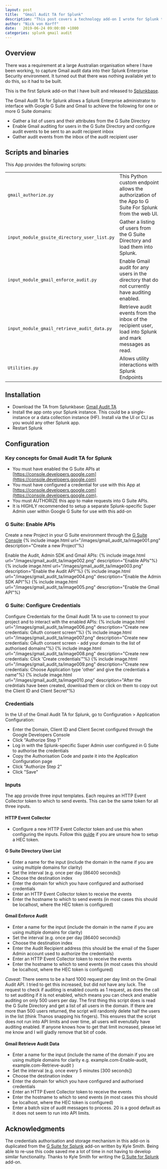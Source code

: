 ```yaml
---
layout: post
title:  "Gmail Audit TA for Splunk"
description: "This post covers a technology add-on I wrote for Splunk to meet the needs of a cyber security program at a large Australian organisation"
author: "Nick von Korff"
date:   2019-06-24 09:00:00 +1000
categories: splunk gmail audit
---
```

## Overview
There was a requirement at a large Australian organisation where I have been working, to capture Gmail audit data into their Splunk Enterprise Security environment. It turned out that there was nothing available yet to do this, so it had to be built.

This is the first Splunk add-on that I have built and released to [Splunkbase](https://splunkbase.splunk.com).

The Gmail Audit TA for Splunk allows a Splunk Enterprise administrator to interface with Google G Suite and Gmail to achieve the following for one or more G Suite domains:

* Gather a list of users and their attributes from the G Suite Directory
* Enable Gmail auditing for users in the G Suite Directory and configure audit events to be sent to an audit recipient inbox
* Gather audit events from the inbox of the audit recipient user

## Scripts and binaries

This App provides the following scripts:

|                                              |                                                                                                         |
| -------------------------------------------- | ------------------------------------------------------------------------------------------------------- |
| `gmail_authorize.py`                         | This Python custom endpoint allows the authorization of the App to G Suite For Splunk from the web UI.  |
| `input_module_gsuite_directory_user_list.py` | Gather a listing of users from the G Suite Directory and load them into Splunk.                         |
| `input_module_gmail_enforce_audit.py`        | Enable Gmail audit for any users in the directory that do not currently have auditing enabled.          |
| `input_module_gmail_retrieve_audit_data.py`  | Retrieve audit events from the inbox of the recipient user, load into Splunk and mark messages as read. |
| `Utilities.py`                               | Allows utility interactions with Splunk Endpoints                                                       |

## Installation

* Download the TA from Splunkbase: [Gmail Audit TA](https://splunkbase.splunk.com/app/4560/)
* Install the app onto your Splunk instance. This could be a single-instance or a data collection instance (HF). Install via the UI or CLI as you would any other Splunk app.
* Restart Splunk

## Configuration

### Key concepts for Gmail Audit TA for Splunk

  - You must have enabled the G Suite APIs at [https://console.developers.google.com](https://console.developers.google.com)
  - You must have configured a credential for use with this App at [https://console.developers.google.com](https://console.developers.google.com).
  - You must AUTHORIZE this app to make requests into G Suite APIs.
  - It is HIGHLY recommended to setup a separate Splunk-specific Super Admin user within Google G Suite for use with this add-on

### G Suite: Enable APIs

Create a new Project in your G Suite environment through the [G Suite Console](https://console.developers.google.com)
{% include image.html url="/images/gmail_audit_ta/image001.png" description="Create a new Project"%}

Enable the Audit, Admin SDK and Gmail APIs:
{% include image.html url="/images/gmail_audit_ta/image002.png" description="Enable APIs"%}
{% include image.html url="/images/gmail_audit_ta/image003.png" description="Enable the Audit API"%}
{% include image.html url="/images/gmail_audit_ta/image004.png" description="Enable the Admin SDK API"%}
{% include image.html url="/images/gmail_audit_ta/image005.png" description="Enable the Gmail API"%}


### G Suite: Configure Credentials

Configure Credentials for the Gmail Audit TA to use to connect to your project and to interact with the enabled APIs:
{% include image.html url="/images/gmail_audit_ta/image006.png" description="Create new credentials: OAuth consent screen"%}
{% include image.html url="/images/gmail_audit_ta/image007.png" description="Create new credentials: OAuth consent screen - add your domain to the list of authorised domains"%}
{% include image.html url="/images/gmail_audit_ta/image008.png" description="Create new credentials: Click 'Create credentials'"%}
{% include image.html url="/images/gmail_audit_ta/image009.png" description="Create new credentials: Choose Application type 'other' and give the credentials a name"%}
{% include image.html url="/images/gmail_audit_ta/image010.png" description="After the credntials have been created, download them or click on them to copy out the Client ID and Client Secret"%}


### Credentials

In the UI of the Gmail Audit TA for Splunk, go to Configuration > Application Configuration:
* Enter the Domain, Client ID and Client Secret configured through the Google Developers Console
* Click "Authorize Step 1"
* Log in with the Splunk-specific Super Admin user configured in G Suite to authorise the credentials
* Copy the Authorisation Code and paste it into the Application Configuration page
* Click "Authorize Step 2"
* Click "Save"

### Inputs

The app provide three input templates. Each requires an HTTP Event Collector token to which to send events. This can be the same token for all three inputs.

#### HTTP Event Collector

* Configure a new HTTP Event Collector token and use this when configuring the inputs. Follow this [guide](https://docs.splunk.com/Documentation/Splunk/latest/Data/UsetheHTTPEventCollector) if you are unsure how to setup a HEC token.

#### G Suite Directory User List

* Enter a name for the input (include the domain in the name if you are using multiple domains for clarity)
* Set the interval (e.g. once per day [86400 seconds])
* Choose the destination index
* Enter the domain for which you have configured and authorised credentials
* Enter an HTTP Event Collector token to receive the events
* Enter the hostname to which to send events (in most cases this should be localhost, where the HEC token is configured)

#### Gmail Enforce Audit

* Enter a name for the input (include the domain in the name if you are using multiple domains for clarity)
* Set the interval (e.g. once per day [86400 seconds])
* Choose the destination index
* Enter the Audit Recipient address (this should be the email of the Super Admin account used to authorize the credentials)
* Enter an HTTP Event Collector token to receive the events
* Enter the hostname to which to send events (in most cases this should be localhost, where the HEC token is configured)

*Caveat:*
There seems to be a hard 1000 request per day limit on the Gmail Audit API. I tried to get this increased, but did not have any luck.
The request to check if auditing is enabled counts as 1 request, as does the call to set auditing if it is not enabled, which means you can check and enable auditing on only 500 users per day.
The first thing this script does is read the G Suite Directory and get a list of all users in the domain. If there are more than 500 users returned, the script will randomly delete half the users in the list (think Thanos snapping his fingers). This ensures that the script does not run into API limits and over time, all users will evenutally have auditing enabled.
If anyone knows how to get that limit increased, please let me know and I will gladly remove that bit of code.

#### Gmail Retrieve Audit Data

* Enter a name for the input (include the name of the domain if you are using multiple domains for clarity e.g. example.com-Enable-audit, example.com-Retrieve-audit )
* Set the interval (e.g. once every 5 minutes [300 seconds])
* Choose the destination index
* Enter the domain for which you have configured and authorised credentials
* Enter an HTTP Event Collector token to receive the events
* Enter the hostname to which to send events (in most cases this should be localhost, where the HEC token is configured)   
* Enter a batch size of audit messages to process. 20 is a good default as it does not seem to run into API limits.

## Acknowledgments

The credentials authorisation and storage mechanism in this add-on is duplicated from the [G Suite for Splunk](https://splunkbase.splunk.com/app/3791/) add-on written by Kyle Smith. Being able to re-use this code saved me a lot of time in not having to develop similar functionality. Thanks to Kyle Smith for writing the [G Suite for Splunk](https://splunkbase.splunk.com/app/3791/) add-on.

